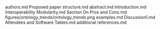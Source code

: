 authors.md
Proposed paper structure.md
abstract.md
Introduction.md
Interoperability Modularity.md
Section On Pros and Cons.md
figures/ontology_trends/ontology_trends.png
examples.md
Discussion1.md
Attendees and Software Tables.md
additional references.md

